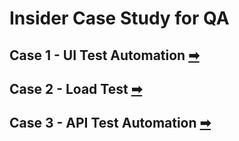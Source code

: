 # Insider Case Study for QA

## Case 1 - UI Test Automation [➡](https://github.com/MustafaSelimG/InsiderCaseStudy/tree/main/Case1)

## Case 2 - Load Test [➡](https://github.com/MustafaSelimG/InsiderCaseStudy/tree/main/Case2)

## Case 3 - API Test Automation  [➡](https://github.com/MustafaSelimG/InsiderCaseStudy/tree/main/Case3)
